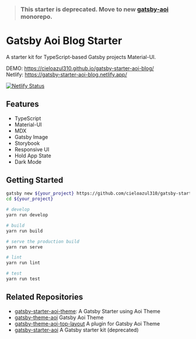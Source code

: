 > ### This starter is deprecated. Move to new [gatsby-aoi](https://github.com/cieloazul310/gatsby-aoi/) monorepo.

# Gatsby Aoi Blog Starter

A starter kit for TypeScript-based Gatsby projects Material-UI.

DEMO: <https://cieloazul310.github.io/gatsby-starter-aoi-blog/>  
Netlify: <https://gatsby-starter-aoi-blog.netlify.app/>

[![Netlify Status](https://api.netlify.com/api/v1/badges/4d0bc5c7-cae5-404f-b8e1-704725347437/deploy-status)](https://app.netlify.com/sites/gatsby-starter-aoi-blog/deploys)

## Features

- TypeScript
- Material-UI
- MDX
- Gatsby Image
- Storybook
- Responsive UI
- Hold App State
- Dark Mode

## Getting Started

```sh
gatsby new ${your_project} https://github.com/cieloazul310/gatsby-starter-aoi-blog
cd ${your_project}

# develop
yarn run develop

# build
yarn run build

# serve the production build
yarn run serve

# lint
yarn run lint

# test
yarn run test
```

## Related Repositories

- [gatsby-starter-aoi-theme]: A Gatsby Starter using Aoi Theme
- [gatsby-theme-aoi] Gatsby Aoi Theme
- [gatsby-theme-aoi-top-layout] A plugin for Gatsby Aoi Theme
- [gatsby-starter-aoi] A Gatsby starter kit (deprecated)

[gatsby]: https://www.gatsbyjs.org/ 'Gatsby'
[gatsby-theme-aoi]: https://github.com/cieloazul310/gatsby-theme-aoi/ 'Gatsby Theme Aoi'
[gatsby-theme-aoi-top-layout]: https://github.com/cieloazul310/gatsby-theme-aoi-top-layout/ 'Gatsby Theme Aoi Top Layout'
[gatsby-starter-aoi-theme]: https://github.com/cieloazul310/gatsby-theme-aoi/ 'Gatsby Starter Aoi Theme'
[gatsby-starter-aoi]: https://github.com/cieloazul310/gatsby-starter-aoi/ 'Gatsby Starter Aoi'
[gatsby-starter-aoi-theme]: https://github.com/cieloazul310/gatsby-starter-aoi-theme/ 'Gatsby Starter Aoi Theme'
